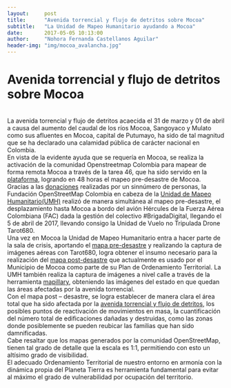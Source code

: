 ```yaml
---
layout:     post
title:      "Avenida torrencial y flujo de detritos sobre Mocoa"
subtitle:   "La Unidad de Mapeo Humanitario ayudando a Mocoa"
date:       2017-05-05 10:13:00
author:     "Nohora Fernanda Castellanos Aguilar"
header-img: "img/mocoa_avalancha.jpg"
---
```

<h1>Avenida torrencial y flujo de detritos sobre Mocoa</h1>
<br>
La avenida torrencial y flujo de detritos acaecida el 31 de marzo y 01 de abril a causa del aumento del caudal de los ríos Mocoa, Sangoyaco y Mulato como sus afluentes en Mocoa, capital de Putumayo, ha sido de tal magnitud que se ha declarado una calamidad pública de carácter nacional en Colombia.
<br>
En vista de la evidente ayuda que se requería en Mocoa, se realiza la activación de la comunidad Openstreetmap Colombia para mapear de forma remota Mocoa a través de la tarea 46, que ha sido servido en la <a href="http://tareas.openstreetmap.co/project/46#task/33">plataforma</a>, logrando en 48 horas el mapeo pre-desastre de Mocoa.
<br>
Gracias a las <a href="http://blog.openstreetmap.co/donations/">donaciones</a> realizadas por un sinnúmero de personas, la Fundación OpenStreetMap Colombia en cabeza de la <a href="https://umh.openstreetmap.co/e56">Unidad de Mapeo Humanitario(UMH)</a>  realizó de manera simultánea al mapeo pre-desastre, el desplazamiento hasta Mocoa a bordo del avión Hércules de la Fuerza Aérea Colombiana (FAC) dada la gestión del colectivo #BrigadaDigital, llegando el 5 de abril de 2017, llevando consigo la Unidad de Vuelo no Tripulada Drone Tarot680.
<br>
Una vez en Mocoa la Unidad de Mapeo Humanitario entra a hacer parte de la sala de crisis, aportando el <a href="http://pierzen.dev.openstreetmap.org/hot/leaflet/OSM-Compare-before-after.html#15/1.1505/-76.6480">mapa pre-desastre</a> y realizando la captura de imágenes aéreas con Tarot680, logra obtener el insumo necesario para la realización del <a href="http://tareas.openstreetmap.co/project/50#">mapa post-desastre</a> que actualmente es usado por el Municipio de Mocoa como parte de su Plan de Ordenamiento Territorial. La UMH también realiza la captura de imágenes a nivel calle a través de la herramienta <a href="https://www.mapillary.com/">mapillary</a>, obteniendo las imágenes del estado en que quedan las áreas afectadas por la avenida torrencial.
<br>
Con el mapa post – desastre, se logra establecer de manera clara el área total que ha sido afectada por la <a href=" http://miputumayo.com.co/2017/04/01/no-fue-una-avalancha-fue-una-avenida-torrencial/">avenida torrencial y flujo de detritos</a>, los posibles puntos de reactivación de movimientos en masa, la cuantificación del número total de edificaciones dañadas y destruidas, como las zonas donde posiblemente se pueden reubicar las familias que han sido damnificadas. 
<br>
Cabe resaltar que los mapas generados por la comunidad OpenStreetMap, tienen tal grado de detalle que la escala es 1:1, permitiendo con esto un altísimo grado de visibilidad.
<br>
El adecuado Ordenamiento Territorial de nuestro entorno en armonía con la dinámica propia del Planeta Tierra es herramienta fundamental para evitar al máximo el grado de vulnerabilidad por ocupación del territorio. 
<br>
<img src="{{ site.baseurl }}/img/Director gestion del riesgo.jpg" align="center"  alt="">
<br>

